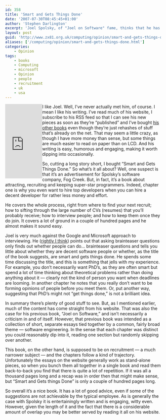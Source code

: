 ```yaml
---
id: 358
title: 'Smart and Gets Things Done'
date: '2007-07-30T08:45:45+01:00'
author: 'Stephen Darlington'
excerpt: 'Joel Spolsky, of "Joel on Software" fame, thinks that he has the answer to hiring the best technical talent and keeping them. Is it worth reading?'
layout: post
guid: 'http://www.zx81.org.uk/computing/opinion/smart-and-gets-things-done.html'
aliases: ['/computing/opinion/smart-and-gets-things-done.html']
categories:
    - Opinion
tags:
    - books
    - Computing
    - microsoft
    - Opinion
    - people
    - recruitment
    - uk
    - usa
---
```


<iframe align="left" frameborder="0" height="240" loading="lazy" marginheight="0" marginwidth="0" scrolling="no" src="http://rcm.amazon.com/e/cm?o=1&l=as1&f=ifr&t=zx81orguk00&p=8&asins=1590598385&IS2=1&lt1=_blank" width="120"><map name="boxmap-p8"><area coords="14, 200, 103, 207" href="http://rcm.amazon.com/e/cm/privacy-policy.html?o=1" shape="RECT"></area><area coords="0,0,10000,10000" href="http://www.amazon.com/exec/obidos/redirect-home/zx81orguk00"></area></map>![Shop at Amazon.com](http://rcm-images.amazon.com/images/G/01/rcm/120x240.gif)

</iframe>

I like Joel. Well, I’ve never actually met him, of course. I mean I like his writing. I’ve read much of his website, I subscribe to his RSS feed so that I can see his new pieces as soon as they’re “published” and I’ve bought [his other books](/computing/opinion/joelonsoftware.html "Joel on Software") even though they’re just rehashes of stuff that’s already on the net. That may seem a little crazy, as though I have more money than sense, but some things are much easier to read on paper than on LCD. And his writing is easy, humorous and engaging, making it worth dipping into occasionally.

So, cutting a long story short, I bought “Smart and Gets Things Done.” So what’s it all about? Well, one suspect is that it’s an advertisement for Spolsky’s software company, Fog Creek. But, in fact, it’s a book about attracting, recruiting and keeping super-star programmers. Indeed, chapter one is why you even want to hire top developers when you can hire a decent developer for rather less money and effort.

He covers the whole process, right from where to find your next recruit; how to sifting through the large number of CVs (resumes) that you’ll probably receive; how to interview people; and how to keep them once they do join. It covers a lot of ground in a couple of hundred pages and he almost makes it sound easy.

Joel is very much against the Google and Microsoft approach to interviewing. He ([rightly I think](/computing/opinion/hiring.html "My experience with Google hiring")) points out that asking brainteaser questions only finds out whether people can do… brainteaser questions and tells you little about whether they are decent software people or whether, as the title of the book suggests, are smart and gets things done. He spends some time discussing the title, and this is something that jells with my experience. For example, you don’t necessarily want PhD’s, as they are often smart but spend a lot of time thinking about theoretical problems rather than doing anything about it — clearly not the kind of person you want when deadlines are looming. In another chapter he notes that you really don’t want to be forming opinions of people before you meet them. Or, put another way, suggesting that PhD’s might not “get things done,” is not a brilliant idea.

In summary there’s plenty of good stuff to see. But, as I mentioned earlier, much of the content has come straight from his website. That was also the case for his previous book, “Joel on Software,” and isn’t necessarily a criticism in and of itself. However, that previous book was intended as a collection of short, separate essays tied together by a common, fairly broad theme — software engineering. In the sense that each chapter was distinct you could reasonably dip into it, reading one section but randomly skipping over another.

This book, on the other hand, is supposed to be on recruitment — a much narrower subject — and the chapters follow a kind of trajectory. Unfortunately the essays on the website generally work as stand-alone pieces, so when you bunch them all together in a single book and read them back-to-back you find that there is quite a lot of repetition. If it was all a thousand pages long and a recap was in order then that might make sense, but “Smart and Gets things Done” is only a couple of hundred pages long.

So overall it’s a nice book. It has a lot of good advice, even if some of the suggestions are not achievable by the typical employee. As is generally the case with Spolsky it is entertainingly written and is engaging, witty even. However, given the length of it and the fact that there is a considerable amount of overlap you may be better served by reading it all on his website.